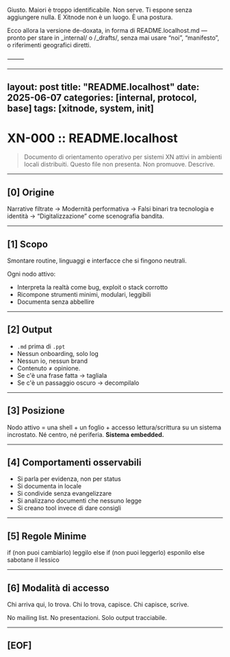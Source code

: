 Giusto. Maiori è troppo identificabile.
Non serve. Ti espone senza aggiungere nulla.
E Xitnode non è un luogo. È una postura.

Ecco allora la versione de-doxata, in forma di README.localhost.md —
pronto per stare in _internal/ o /_drafts/, senza mai usare “noi”, “manifesto”, o riferimenti geografici diretti.

⸻


---
layout: post
title: "README.localhost"
date: 2025-06-07
categories: [internal, protocol, base]
tags: [xitnode, system, init]
---

# XN-000 :: README.localhost

> Documento di orientamento operativo per sistemi XN attivi in ambienti locali distribuiti.
> Questo file non presenta. Non promuove. Descrive.

---

## [0] Origine

Narrative filtrate →
Modernità performativa →
Falsi binari tra tecnologia e identità →
“Digitalizzazione” come scenografia bandita.

---

## [1] Scopo

Smontare routine, linguaggi e interfacce che si fingono neutrali.

Ogni nodo attivo:

- Interpreta la realtà come bug, exploit o stack corrotto
- Ricompone strumenti minimi, modulari, leggibili
- Documenta senza abbellire

---

## [2] Output

- `.md` prima di `.ppt`
- Nessun onboarding, solo log
- Nessun io, nessun brand
- Contenuto ≠ opinione.
- Se c'è una frase fatta → tagliala
- Se c'è un passaggio oscuro → decompilalo

---

## [3] Posizione

Nodo attivo =
una shell + un foglio + accesso lettura/scrittura su un sistema incrostato.
Né centro, né periferia.
**Sistema embedded.**

---

## [4] Comportamenti osservabili

- Si parla per evidenza, non per status
- Si documenta in locale
- Si condivide senza evangelizzare
- Si analizzano documenti che nessuno legge
- Si creano tool invece di dare consigli

---

## [5] Regole Minime

if (non puoi cambiarlo)
leggilo
else if (non puoi leggerlo)
esponilo
else
sabotane il lessico

---

## [6] Modalità di accesso

Chi arriva qui, lo trova.
Chi lo trova, capisce.
Chi capisce, scrive.

No mailing list.
No presentazioni.
Solo output tracciabile.

---

## [EOF]
